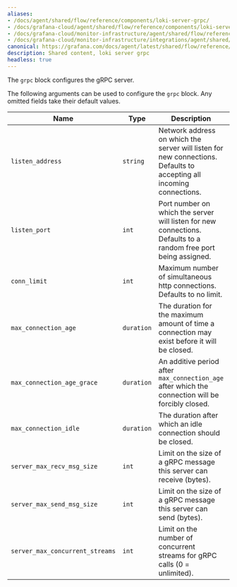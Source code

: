 ```yaml
---
aliases:
- /docs/agent/shared/flow/reference/components/loki-server-grpc/
- /docs/grafana-cloud/agent/shared/flow/reference/components/loki-server-grpc/
- /docs/grafana-cloud/monitor-infrastructure/agent/shared/flow/reference/components/loki-server-grpc/
- /docs/grafana-cloud/monitor-infrastructure/integrations/agent/shared/flow/reference/components/loki-server-grpc/
canonical: https://grafana.com/docs/agent/latest/shared/flow/reference/components/loki-server-grpc/
description: Shared content, loki server grpc
headless: true
---
```


The `grpc` block configures the gRPC server.

The following arguments can be used to configure the `grpc` block. Any omitted
fields take their default values.

Name                            | Type       | Description                                                                                                          | Default      | Required
--------------------------------|------------|----------------------------------------------------------------------------------------------------------------------|--------------|---------
`listen_address`                | `string`   | Network address on which the server will listen for new connections. Defaults to accepting all incoming connections. | `""`         | no
`listen_port`                   | `int`      | Port number on which the server will listen for new connections. Defaults to a random free port being assigned.      | `0`          | no
`conn_limit`                    | `int`      | Maximum number of simultaneous http connections. Defaults to no limit.                                               | `0`          | no
`max_connection_age`            | `duration` | The duration for the maximum amount of time a connection may exist before it will be closed.                         | `"infinity"` | no
`max_connection_age_grace`      | `duration` | An additive period after `max_connection_age` after which the connection will be forcibly closed.                    | `"infinity"` | no
`max_connection_idle`           | `duration` | The duration after which an idle connection should be closed.                                                        | `"infinity"` | no
`server_max_recv_msg_size`      | `int`      | Limit on the size of a gRPC message this server can receive (bytes).                                                 | `4MB`        | no
`server_max_send_msg_size`      | `int`      | Limit on the size of a gRPC message this server can send (bytes).                                                    | `4MB`        | no
`server_max_concurrent_streams` | `int`      | Limit on the number of concurrent streams for gRPC calls (0 = unlimited).                                            | `100`        | no
